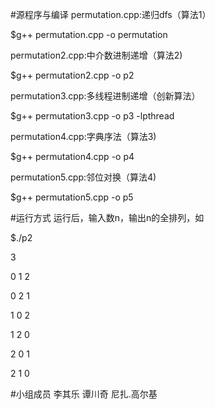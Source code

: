 #源程序与编译
permutation.cpp:递归dfs（算法1）

$g++ permutation.cpp -o permutation

permutation2.cpp:中介数进制递增（算法2)

$g++ permutation2.cpp -o p2

permutation3.cpp:多线程进制递增（创新算法）

$g++ permutation3.cpp -o p3 -lpthread

permutation4.cpp:字典序法（算法3)

$g++ permutation4.cpp -o p4

permutation5.cpp:邻位对换（算法4)

$g++ permutation5.cpp -o p5

#运行方式
运行后，输入数n，输出n的全排列，如

$./p2

3

0 1 2

0 2 1

1 0 2

1 2 0

2 0 1

2 1 0

#小组成员
李其乐 谭川奇 尼扎.高尔基

